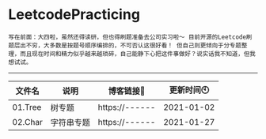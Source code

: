 # LeetcodePracticing
`写在前面：大四啦，虽然还得读研，但也得刷题准备去公司实习啦～
目前开源的Leetcode刷题层出不穷，大多数是按题号顺序编排的，不可否认这很好看！
但自己则更倾向于分专题整理，而且现在时间和精力似乎越来越琐碎，自己能静下心把这件事做好？说实话我不知道，但我想试试。`

---
| 文件名 | 说明 | 博客链接🔗 | 更新时间🕙 |
| -------- | ----------- | ----- | ----- |
| 01.Tree | 树专题 | https://------ | 2021-01-02 |
| 02.Char | 字符串专题 | https://------ | 2021-01-27 |





